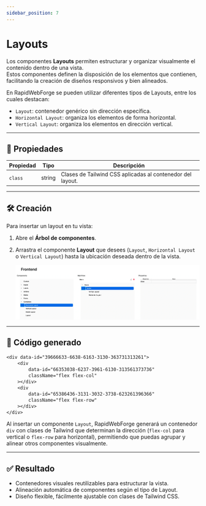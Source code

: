 ```yaml
---
sidebar_position: 7
---
```


# Layouts

Los componentes **Layouts** permiten estructurar y organizar visualmente el contenido dentro de una vista.  
Estos componentes definen la disposición de los elementos que contienen, facilitando la creación de diseños responsivos y bien alineados.

En RapidWebForge se pueden utilizar diferentes tipos de Layouts, entre los cuales destacan:

- `Layout`: contenedor genérico sin dirección específica.
- `Horizontal Layout`: organiza los elementos de forma horizontal.
- `Vertical Layout`: organiza los elementos en dirección vertical.

---

## 🧾 Propiedades

| Propiedad | Tipo   | Descripción                                                        |
|-----------|--------|--------------------------------------------------------------------|
| `class`   | string | Clases de Tailwind CSS aplicadas al contenedor del layout.         |

---

## 🛠️ Creación

Para insertar un layout en tu vista:

1. Abre el **Árbol de componentes**.
2. Arrastra el componente **Layout** que desees (`Layout`, `Horizontal Layout` o `Vertical Layout`) hasta la ubicación deseada dentro de la vista.

   ![Creación de Layout](../../src/assets/img/webp/Layout-created.webp)

---

## 🧬 Código generado

```tsx
<div data-id="39666633-6638-6163-3130-363731313261">
    <div
        data-id="66353038-6237-3961-6130-313561373736"
        className="flex flex-col"
    ></div>
    <div
        data-id="65386436-3131-3032-3738-623261396366"
        className="flex flex-row"
    ></div>
</div>
```

Al insertar un componente `Layout`, RapidWebForge generará un contenedor `div` con clases de Tailwind que determinan la dirección (`flex-col` para vertical o `flex-row` para horizontal), permitiendo que puedas agrupar y alinear otros componentes visualmente.

---

## ✅ Resultado

- Contenedores visuales reutilizables para estructurar la vista.
- Alineación automática de componentes según el tipo de Layout.
- Diseño flexible, fácilmente ajustable con clases de Tailwind CSS.
